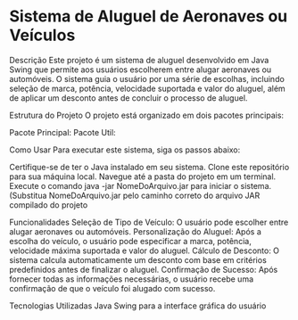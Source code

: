 
# Sistema de Aluguel de Aeronaves ou Veículos

Descrição
Este projeto é um sistema de aluguel desenvolvido em Java Swing que permite aos usuários escolherem entre alugar aeronaves ou automóveis. O sistema guia o usuário por uma série de escolhas, incluindo seleção de marca, potência, velocidade suportada e valor do aluguel, além de aplicar um desconto antes de concluir o processo de aluguel.

Estrutura do Projeto
O projeto está organizado em dois pacotes principais:

Pacote Principal: 
Pacote Util: 

Como Usar
Para executar este sistema, siga os passos abaixo:

Certifique-se de ter o Java instalado em seu sistema.
Clone este repositório para sua máquina local.
Navegue até a pasta do projeto em um terminal.
Execute o comando java -jar NomeDoArquivo.jar para iniciar o sistema. (Substitua NomeDoArquivo.jar pelo caminho correto do arquivo JAR compilado do projeto

Funcionalidades
Seleção de Tipo de Veículo: O usuário pode escolher entre alugar aeronaves ou automóveis.
Personalização do Aluguel: Após a escolha do veículo, o usuário pode especificar a marca, potência, velocidade máxima suportada e valor do aluguel.
Cálculo de Desconto: O sistema calcula automaticamente um desconto com base em critérios predefinidos antes de finalizar o aluguel.
Confirmação de Sucesso: Após fornecer todas as informações necessárias, o usuário recebe uma confirmação de que o veículo foi alugado com sucesso.

Tecnologias Utilizadas
Java
Swing para a interface gráfica do usuário
